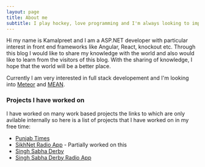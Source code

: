 ```yaml
---
layout: page
title: About me
subtitle: I play hockey, love programming and I'm always looking to improve
---
```


Hi my name is Kamalpreet and I am a ASP.NET developer with particular interest in front end frameworks like
Angular, React, knockout etc. Through this blog I would like to share my knowledge with the world 
and also would like to learn from the visitors of this blog. With the sharing of knowledge, 
I hope that the world will be a better place.

Currently I am very interested in full stack developement and I'm looking into [Meteor](https://www.meteor.com/) 
and [MEAN](http://meanjs.org/).

### Projects I have worked on

I have worked on many work based projects the links to which are only avilable internally so here is a list
of projects that I have worked on in my free time:

- [Punjab Times](http://www.punjabtimes.co.uk)
- [SikhNet Radio App](https://itunes.apple.com/app/gurbani-media-center/id487763229) - Partially worked on this
- [Singh Sabha Derby](http://www.sgssderby.co.uk)
- [Singh Sabha Derby Radio App](https://play.google.com/store/apps/details?id=uk.co.sgssderby.radio&hl=en_GB)
